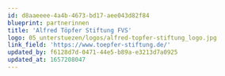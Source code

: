 ```yaml
---
id: d8aaeeee-4a4b-4673-bd17-aee043d82f84
blueprint: partnerinnen
title: 'Alfred Töpfer Stiftung FVS'
logo: 05_unterstuezen/logos/alfred-topfer-stiftung_logo.jpg
link_field: 'https://www.toepfer-stiftung.de/'
updated_by: f6128d7d-0471-44e5-b89a-e3213d7a0925
updated_at: 1657208047
---
```

